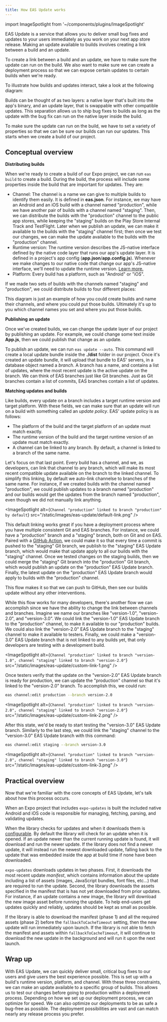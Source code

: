 ```yaml
---
title: How EAS Update works
---
```


import ImageSpotlight from '~/components/plugins/ImageSpotlight'

EAS Update is a service that allows you to deliver small bug fixes and updates to your users immediately as you work on your next app store release. Making an update available to builds involves creating a link between a build and an update.

To create a link between a build and an update, we have to make sure the update can run on the build. We also want to make sure we can create a deployment process so that we can expose certain updates to certain builds when we're ready.

To illustrate how builds and updates interact, take a look at the following diagram:

<ImageSpotlight alt="Native and update layers diagram" src="/static/images/eas-update/layers.png" />

Builds can be thought of as two layers: a native layer that's built into the app's binary, and an update layer, that is swappable with other compatible updates. This separation allows us to ship bug fixes to builds as long as the update with the bug fix can run on the native layer inside the build.

To make sure the update can run on the build, we have to set a variety of properties so that we can be sure our builds can run our updates. This starts when we create a build of our project.

## Conceptual overview

**Distributing builds**

When we're ready to create a build of our Expo project, we can run `eas build` to create a build. During the build, the process will include some properties inside the build that are important for updates. They are:

- Channel: The channel is a name we can give to multiple builds to identify them easily. It is defined in **eas.json**. For instance, we may have an Android and an iOS build with a channel named "production", while we have another pair of builds with a channel named "staging". Then, we can distribute the builds with the "production" channel to the public app stores, while keeping the "staging" builds on the Play Store Internal Track and TestFlight. Later when we publish an update, we can make it available to the builds with the "staging" channel first; then once we test our changes, we can make the update available to the builds with the "production" channel.
- Runtime version: The runtime version describes the JS–native interface defined by the native code layer that runs our app's update layer. It is defined in a project's app config (**app.json**/**app.config.js**). Whenever we make changes to our native code that change our app's JS–native interface, we'll need to update the runtime version. [Learn more.](/eas-update/runtime-versions)
- Platform: Every build has a platform, such as "Android" or "iOS".

If we made two sets of builds with the channels named "staging" and "production", we could distribute builds to four different places:

<ImageSpotlight alt="Build types diagram" src="/static/images/eas-update/builds.png" />

This diagram is just an example of how you could create builds and name their channels, and where you could put those builds. Ultimately it's up to you which channel names you set and where you put those builds.

**Publishing an update**

Once we've created builds, we can change the update layer of our project by publishing an update. For example, we could change some text inside **App.js**, then we could publish that change as an update.

To publish an update, we can run `eas update --auto`. This command will create a local update bundle inside the **./dist** folder in our project. Once it's created an update bundle, it will upload that bundle to EAS' servers, in a database object named a _branch_. A branch has a name, and contains a list of updates, where the most recent update is the active update on the branch. We can think of EAS branches just like Git branches. Just as Git branches contain a list of commits, EAS branches contain a list of updates.

<ImageSpotlight alt="Branches with its most recent update pointed out as the active one" src="/static/images/eas-update/branch.png" />

**Matching updates and builds**

Like builds, every update on a branch includes a target runtime version and target platform. With these fields, we can make sure that an update will run on a build with something called an _update policy_. EAS' update policy is as follows:

- The platform of the build and the target platform of an update must match exactly.
- The runtime version of the build and the target runtime version of an update must match exactly.
- A channel can be linked to any branch. By default, a channel is linked to a branch of the same name.

Let's focus on that last point. Every build has a channel, and we, as developers, can link that channel to any branch, which will make its most recent compatible update available on the branch to the linked channel. To simplify this linking, by default we auto-link channelse to branches of the same name. For instance, if we created builds with the channel named "production", we could publish updates to a branch named "production" and our builds would get the updates from the branch named "production", even though we did not manually link anything.

<ImageSpotlight alt={`Channel "production" linked to branch "production" by default`} src="/static/images/eas-update/default-link.png" />

This default linking works great if you have a deployment process where you have multiple consistent Git and EAS branches. For instance, we could have a "production" branch and a "staging" branch, both on Git and on EAS. Paired with a [GitHub Action](/eas-update/github-actions), we could make it so that every time a commit is pushed to the "staging" Git branch, we publish to the "staging" EAS Update branch, which would make that update apply to all our builds with the "staging" channel. Once we tested changes on the staging builds, then we could merge the "staging" Git branch into the "production" Git branch, which would publish an update on the "production" EAS Update branch. Finally, the latest update on the "production" EAS Update branch would apply to builds with the "production" channel.

This flow makes it so that we can push to GitHub, then see our builds update without any other interventions.

While this flow works for many developers, there's another flow we can accomplish since we have the ability to change the link between channels and branches. Imagine we name our branches like "version-1.0", "version-2.0", and "version-3.0". We could link the "version-1.0" EAS Update branch to the "production" channel, to make it available to our "production" builds. We could also link the "version-2.0" EAS Update branch to the "staging" channel to make it available to testers. Finally, we could make a "version-3.0" EAS Update branch that is not linked to any builds yet, that only developers are testing with a development build.

<ImageSpotlight alt={`Channel "production" linked to branch "version-1.0", channel "staging" linked to branch "version-2.0"`} src="/static/images/eas-update/custom-link-1.png" />

Once testers verify that the update on the "version-2.0" EAS Update branch is ready for production, we can update the "production" channel so that it's linked to the "version-2.0" branch. To accomplish this, we could run:

```bash
eas channel:edit production --branch version-2.0
```

<ImageSpotlight alt={`Channel "production" linked to branch "version-2.0", channel "staging" linked to branch "version-2.0"`} src="/static/images/eas-update/custom-link-2.png" />

After this state, we'd be ready to start testing the "version-3.0" EAS Update branch. Similarly to the last step, we could link the "staging" channel to the "version-3.0" EAS Update branch with this command:

```bash
eas channel:edit staging --branch version-3.0
```

<ImageSpotlight alt={`Channel "production" linked to branch "version-2.0", channel "staging" linked to branch "version-3.0"`} src="/static/images/eas-update/custom-link-3.png" />

## Practical overview

Now that we're familiar with the core concepts of EAS Update, let's talk about how this process occurs.

When an Expo project that includes `expo-updates` is built the included native Android and iOS code is responsible for managing, fetching, parsing, and validating updates.

When the library checks for updates and when it downloads them is [configurable](../../versions/latest/config/app.md#updates). By default the library will check for an update when it is opened. If an update newer than the current running update is found, it will download and run the newer update. If the library does not find a newer update, it will instead run the newest downloaded update, falling back to the update that was embedded inside the app at build time if none have been downloaded.

`expo-updates` downloads updates in two phases. First, it downloads the most recent update _manifest_, which contains information about the update including a list of assets (images, JavaScript bundles, font files, etc...) that are required to run the update. Second, the library downloads the assets specified in the manifest that is has not yet downloaded from prior updates. For instance, if an update contains a new image, the library will download the new image asset before running the update. To help end-users get updates quickly and reliably, updates should be kept as small as possible.

If the library is able to download the manifest (phase 1) and all the required assets (phase 2) before the `fallbackToCacheTimeout` setting, then the new update will run immediately upon launch. If the library is not able to fetch the manifest and assets within `fallbackToCacheTimeout`, it will continue to download the new update in the background and will run it upon the next launch.

<ImageSpotlight alt="Update download timeline" src="/static/images/eas-update/process.png" />

## Wrap up

With EAS Update, we can quickly deliver small, critical bug fixes to our users and give users the best experience possible. This is set up with a build's runtime version, platform, and channel. With these three constraints, we can make an update available to a specific group of builds. This allows us to test our changes before going to production within a deployment process. Depending on how we set up our deployment process, we can optimize for speed. We can also optimize our deployments to be as safe a bug-free as possible. The deployment possibilities are vast and can match nearly any release process you prefer.
